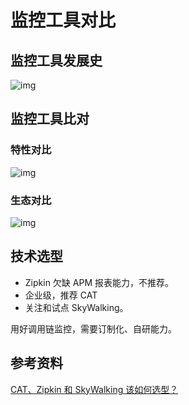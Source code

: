 # 监控工具对比

## 监控工具发展史

![img](http://dunwu.test.upcdn.net/snap/20200211165813.png)

## 监控工具比对

### 特性对比

![img](http://dunwu.test.upcdn.net/snap/20200211171551.png)

### 生态对比

![img](http://dunwu.test.upcdn.net/snap/20200211172631.png)

## 技术选型

- Zipkin 欠缺 APM 报表能力，不推荐。
- 企业级，推荐 CAT
- 关注和试点 SkyWalking。

用好调用链监控，需要订制化、自研能力。

## 参考资料

[CAT、Zipkin 和 SkyWalking 该如何选型？](https://time.geekbang.org/dailylesson/detail/100028416)
